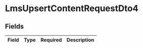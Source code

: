 # LmsUpsertContentRequestDto4


## Fields

| Field       | Type        | Required    | Description |
| ----------- | ----------- | ----------- | ----------- |
